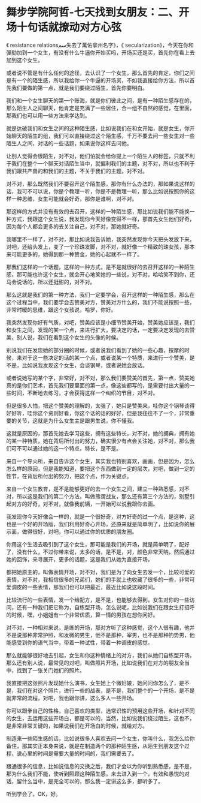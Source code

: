 # 舞步学院阿哲-七天找到女朋友：二、开场十句话就撩动对方心弦

《 resistance relationsسم失去了萬佑拿州名字》，《 secularization》，今天在你和彈劾加到一个女生，有没有什么牛逼你开始买吗，开场买还是买，首先你在看上去加到这个女生。

或者说不管是有什么任何的途径，去认识了一个女生，那么首先的肯定，你们之间是有一个的陌生感，所以我给你一个牛逼的开场买，不如我直接给你方法，所以首先我们要做的第一点，就是我们要绕过陌生，首先你要明白。

我们和一个女生聊天的第一个账海，就是你们彼此之间，是有一种陌生感存在的，那么陌生人之间聊天，他肯定是充满了一些居住，合一组不自然的感觉，在里面，那我们也可以用一些方法来学达到。

就是达破我们和女生之间的这种陌生感，比如说我们在和女开始，就是女生，你开始聊天的陌生的组，我们可以直接绕过这个陌生感，千万不要去问一些女生对一些陌生人之间，对话的一些话题，如果说你这样去问他。

让别人觉得会很陌生，对不对，他们怕就会给你提上一个陌生人的标签，只就不利于我们在整个一个聊天对话陌生当中，就偏利我们的主题，对不对，所以也不利于我们跟共产兽的和我们的主题，不关于我们的主题，对不对。

对不对，那么既然我们不要召开这个陌生感，那你有什么办法的，那如果说这样的话，我可不可以说，你是个教理一听，你是不是教理一听，那么比如说按照你的这样一种思维，女生可能就会好奇，那你是谁啊，对不对。

那这样的方式并没有有效的去召开，这样的一种陌生感，那比如说我们能不能换一种方式，我跟这个女生说，我发现你今天好像变得不一样，那首先女生他们好奇，因为每个人都会更多的去关注自己，对不对，那她就好奇。

我哪里不一样了，对不对，那比如说我告诉她，我突然发现你今天把头发放下来，对吧，还给头发上，变了一个珍珠发脚，对不对，就好像一个精致的珠女孩，那本来可能更多的，她得到那一种赞金，她的心起就不一样了。

那我们这样的一个话题，这样的一种方式，是不是就很好的去召开这样的一种陌生感，那可能也许这个女生，就会开心地笑她的一些说，对不对，哈哈笑不到你，还马会说话的，所以还挺甜的，对不对。

那么这就是我们的第一种方法，我们一定要学会，召开这样的一种陌生感，那么在这个过程当中，我们要学会去赞美对方，赞美对方什么的，我们不能说按照一些，非常时暖的思维，跟这个女孩说，哈罗，你好。

我突然发现你好有气质，对吧，赞美应该是小细节赞美开始，赞美她应该是，我们和女生之间，发现的某一个点，来进行扩大，要决定的话，一定要决定发现的去赞美，别人说，我们在看到这个女生的头像的时候。

别说我们在发现她的部分圈的时候，或者说我们看到了她的一些心趣，按摩的时候，来对于这一些决定的话的某一个点，或者说某一个特质，来进行一个赞美，是不是，比如说我发现这个女生，会谈钢琴，或者说她会放话。

或者说她写的某个字，非常好，对不对，那么我们要赞美的首先，第一点，赞美她真的是你们艺术，首先我们要里面的第一点，像这些都写的，是需要付出大量的一些时间，不断地去练习，才会获得这样一个纠织的节目，对不对。

但是很多人怕，把这个赞美的理解的，太强了，她只是赞美来，哇你这个钢琴谈得好好听，哇你这个资则好看，你这个话的话的好好，但是我往往不了一个，非常重要的关节，这就是为什么女生主是跟男生说，你不懂我。

这就是原因的，那首先她去学习这些，拥有这些特长，对不对，她的拥典，拥有她的某一种特质，她在背后所付出的努力，确实很少有点会关注她，对不对，那么我们可不可以通过她的这一个特点，特长，是不是。

来自一个导火所，来自告诉这个女生，其实我也特别喜欢，画画，但是因为，怎么怎么样的原因，但是我能知道，要把这个东西做到一定的层次，对吧，做到一定的性节，在背后所付出的努力，把这个点，作为关键点。

来自一个女生教育，是不是能够更好的去一个女生之间，建立一种熟悉感，对不对，所以这是我们的第二个方法，叫做熊谓战友，那么还有第三个方法的，别墅引起对方的好奇，对不对，就像我前辆，一开始可以说我跟你去画。

我发现你今天好像会一样的，就是一个很好奇，对方好奇的过一个点，是这种，这也是一个好的开场版，我们利用好奇心开场，还原来就是简单明了，比如说你的展示面，做得很好，对吧，你可以通过你的优质的朋友圈。

你用这个生活去吸引到了这个女生，那可能是我们的开场，就是简单明了，配好了，没有什么，不过你带来说，太多的话，是不是，对，颜色非常天呐，然后通过她的回饰，来寻展开，更多的话题，这是我们从她为直接开场。

都把她原主的，叫做表情开场，对不对，我们是为了向女生去发一个，比较可爱的表情，对不对，我相信很多的兄弟们，她们的手就上也收藏了很多的一些，非常可爱调皮的一些表情，那我们也可以把最近，最近比如说这段时间。

比较流行的一些表情，发一个给配方，是不是，也能够去得到，女生对你的一些访问，还有一种我们把它称为，自练型开场，怎么说呢，比如说我们在跟女生打招呼的时候，嘿，小姐姐有一个非常优质，算一情的男孩在想你问好。

对不对，一种相对来说，是练的开场，那对方听了这种感觉，这个人很有趣，他并不是说那种非常护照，和发微的男生，他不是那种，宰男，也不是那种钓势男，他能感受到你的语气当中，带着一种试性，带着一种调皮的感觉。

那么就能够很好地去引起，女生和你这种情绪上的对方，我们从她们自练型开场，那么还有别人说，最常见的对吧，叫做照片开场，比如说我们在对方的朋友全当中，找到了一张关门她们的照片。

我直接把这张照片发现她什么演书，女生她上个微妇娘，她问问你怎么了，是不是，我们在对这个照片，进行一些的战表，是不是，我们整个的一个开场，是不是就非常的流程，对吧，我也跟你讲，这么多人一些开场。

你可以跟拳自己的性格，自己喜欢的类型，选常识性的预用这些开场，和针对不同的女生，去运用这些开场白，都是可以的，当然，比如说我们绕过陌生，这也不，是非常非常关键的，如果说我们在开场白的时候，就给对方。

制造来一些陌生感的话，比如说很多人喜欢去问一个女生，你叫什么，我怎么给你备住，那其实正本身来说，就是在制造两个的那种陌生感，从陌生到朋友这个过程，说心里的时间是需要大量的时间的，我们需要去了。

跟通很多的信息，比如说信息的交换之后，我们才会以为你听到熟悉感，是不是，那为什么我们不能，使听到照顾这种陌生感，来去进入到一个，有效和愚悦的对话，留什么当中，是完全可以的，那么我一定讲这么多，都听多了。

听到学会了，OK，好。